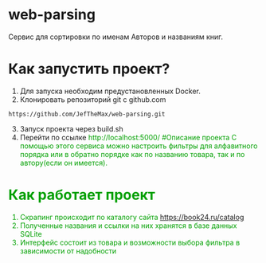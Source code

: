 # web-parsing
Сервис для сортировки по именам Авторов и названиям книг.
# Как запустить проект?
1. Для запуска необходим предустановленных Docker.
2. Клонировать репозиторий git с github.com
```
https://github.com/JefTheMax/web-parsing.git
```
3. Запуск проекта через build.sh
4. Перейти по ссылке
<font color='#gray'>http://localhost:5000/
#Описание проекта
С помощью этого сервиса можно настроить фильтры для алфавитного порядка или в обратно порядке как по названию товара, так и по автору(если он имеется).
# Как работает проект
1. Скрапинг происходит по каталогу сайта https://book24.ru/catalog
2. Полученные названия и ссылки на них хранятся в базе данных SQLite
3. Интерфейс состоит из товара и возможности выбора фильтра в зависимости от надобности
